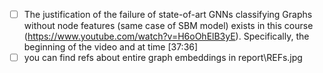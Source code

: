 - [ ] The justification of the failure of state-of-art GNNs classifying Graphs without node features  (same case of SBM model) exists in this course (https://www.youtube.com/watch?v=H6oOhElB3yE). Specifically, the beginning of the video and at time [37:36]
- [ ] you can find refs about entire graph embeddings in report\REFs.jpg
